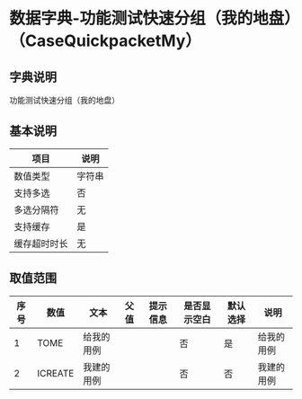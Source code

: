 # 数据字典-功能测试快速分组（我的地盘）（CaseQuickpacketMy）
## 字典说明
功能测试快速分组（我的地盘）

## 基本说明
| 项目 | 说明 |
| -- | -- |
| 数值类型 | 字符串 |
| 支持多选 | 否 |
| 多选分隔符 | 无 |
| 支持缓存 | 是 |
| 缓存超时时长 | 无 |

## 取值范围
| 序号 | 数值 | 文本 | 父值 | 提示信息 | 是否显示空白 | 默认选择 | 说明 |
| -- | -- | -- | -- | -- | -- | -- | -- |
| 1 | TOME | 给我的用例 |  |  | 否 | 是 | 给我的用例 |
| 2 | ICREATE | 我建的用例 |  |  | 否 | 否 | 我建的用例 |

